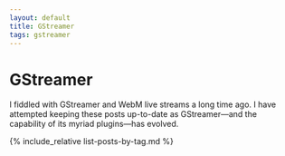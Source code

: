 ```yaml
---
layout: default
title: GStreamer
tags: gstreamer
---
```

# GStreamer

I fiddled with GStreamer and WebM live streams a long time ago. I have attempted keeping these posts up-to-date as GStreamer&mdash;and the capability of its myriad plugins&mdash;has evolved.

{% include_relative list-posts-by-tag.md %}
